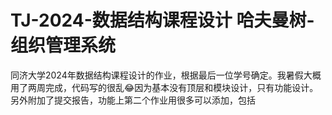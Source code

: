 # TJ-2024-数据结构课程设计 哈夫曼树-组织管理系统

同济大学2024年数据结构课程设计的作业，根据最后一位学号确定。我暑假大概用了两周完成，代码写的很乱😂因为基本没有顶层和模块设计，只有功能设计。另外附加了提交报告，功能上第二个作业用很多可以添加，包括
